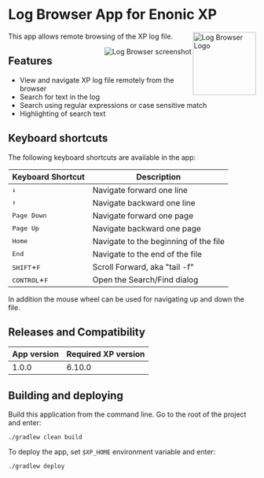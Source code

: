 # Log Browser App for Enonic XP

<img align="right" alt="Log Browser Logo" src="https://rawgithub.com/aro/app-logbrowser/master/src/main/resources/assets/img/logbrowser.svg" width="128">

This app allows remote browsing of the XP log file.

<img align="right" alt="Log Browser screenshot" src="https://rawgithub.com/aro/app-logbrowser/master/src/main/resources/assets/img/screenshot.png">

## Features

- View and navigate XP log file remotely from the browser
- Search for text in the log
- Search using regular expressions or case sensitive match
- Highlighting of search text

## Keyboard shortcuts

The following keyboard shortcuts are available in the app:

| Keyboard Shortcut | Description |
| ----------- | ------------------- |
| <kbd>↓</kbd> | Navigate forward one line |
| <kbd>↑</kbd> | Navigate backward one line |
| <kbd>Page Down</kbd> | Navigate forward one page |
| <kbd>Page Up</kbd> | Navigate backward one page |
| <kbd>Home</kbd> | Navigate to the beginning of the file |
| <kbd>End</kbd> | Navigate to the end of the file |
| <kbd>SHIFT</kbd>+<kbd>F</kbd> | Scroll Forward, aka "tail -f" |
| <kbd>CONTROL</kbd>+<kbd>F</kbd> | Open the Search/Find dialog |

In addition the mouse wheel can be used for navigating up and down the file. 

## Releases and Compatibility

| App version | Required XP version |
| ----------- | ------------------- |
| 1.0.0 | 6.10.0 |


## Building and deploying

Build this application from the command line. Go to the root of the project and enter:

    ./gradlew clean build

To deploy the app, set `$XP_HOME` environment variable and enter:

    ./gradlew deploy

